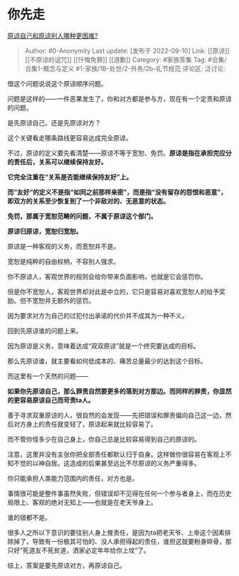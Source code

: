 # 你先走
[原谅自己和原谅别人哪种更困难?](https://www.zhihu.com/question/436852247/answer/2668207151)

> Author: #0-Anonymity
> Last update: [发布于 2022-09-10]
> Link: [[原谅]] [[不原谅的诅咒]] [[忏悔免罪]] [[道歉]]
> Category: #家族答集
> Tag: #合集/合集1-概念与定义 #1-家族/1B-处世/2-外务/2b-礼节规范
> 评论区:
> 泛讨论:

借这个问题说说这个原谅顺序问题。

问题是这样的——一件恶果发生了，你和对方都是参与方，现在有一个定责和原谅的问题。

是先原谅自己，还是先原谅对方？

这个关键看走哪条路线更容易达成完全原谅。

不过，原谅的定义要先看清楚——原谅不等于宽恕、免罚。**原谅是指在承担完应分的责任后，关系可以继续保持友好。**

**它完全注重在“关系是否能继续保持友好”上。**

**而“友好“的定义不是指“如同之前那样亲密”，而是指“没有留存的怨恨和恶意”，即双方的关系至少恢复到了一个非敌对的、无恶意的状态。**

**免罚，那属于宽恕范畴的问题，不属于原谅这个部门。**

**原谅归原谅，宽恕归宽恕。**

原谅是一种客观的义务，而宽恕并不是。

宽恕是纯粹的自由权柄，不容别人强求。

你不原谅人，客观世界的规则会给你带来负面影响，也就是它会惩罚你。

但是你不宽恕人，客观世界却对此是中立的，它只是容易对喜欢宽恕人的给予奖励。但不宽恕并无额外的惩罚。

因为要求对方为自己的过犯付出承诺的代价并不成其为一种不义。

回到先原谅谁的问题上来。

因为原谅是义务，意味着达成“双双原谅”就是一个终究要达成的目标。

那么先原谅谁，就主要看如何低成本的、痛苦总量最少的达到这个目标。

而这里有一个天然的问题——

**如果你先原谅自己，那么罪责自然要更多的落到对方那边。而同样的罪责，你显然的更容易原谅自己而苛责ta人。**

善于寻求双重原谅的人，很自然的会发现——先把错误和罪责偏向自己这一边，然后对方身上的责任就变轻了，原谅起来就比较容易了。

而不管你怪多少在自己身上，你自己总是比较容易得到自己的原谅的。

注意，这里并没有主张你把全部责任都默认归于自身。这样做你很容易在客观上不知不觉的以神自居。这造成的后果甚至远比不尽原谅的义务严重得多。

你只能承担人类能力范围内的责任，对方也是。

事情很可能是整件事虽然失败，但错误却不见得在任何一个参与者身上，而在历史局限上、客观的绝对无知上——也就是在老天爷身上。

谁的错都不是。

很多人之所以下意识的要往别人身上推责任，是因为ta把老天爷、上帝这个因素排除掉了，导致有一份极其可怕的、没人承担得起的责任，谁担这就要粉身碎骨，那只好“死道友不死贫道，洒家必定年年给你上坟”了。

综上，答案是要先原谅对方，再原谅自己。
